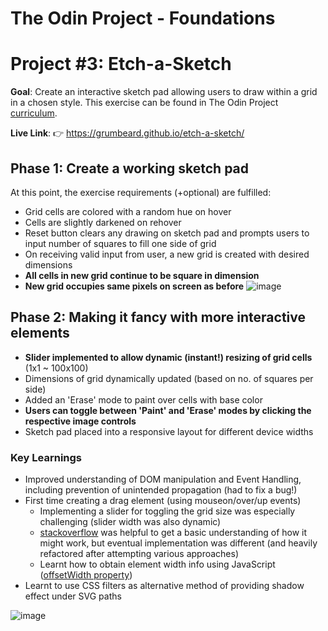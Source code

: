 # The Odin Project - Foundations
# Project #3: Etch-a-Sketch

**Goal**: Create an interactive sketch pad allowing users to draw within a grid in a chosen style. This exercise can be found in The Odin Project [curriculum](https://www.theodinproject.com/paths/foundations/courses/foundations/lessons/etch-a-sketch-project).

**Live Link**: 👉 https://grumbeard.github.io/etch-a-sketch/

## Phase 1: Create a working sketch pad
At this point, the exercise requirements (+optional) are fulfilled:
- Grid cells are colored with a random hue on hover
- Cells are slightly darkened on rehover
- Reset button clears any drawing on sketch pad and prompts users to input number of squares to fill one side of grid
- On receiving valid input from user, a new grid is created with desired dimensions
- **All cells in new grid continue to be square in dimension**
- **New grid occupies same pixels on screen as before**
![image](https://user-images.githubusercontent.com/51464365/113272811-9bf0b200-930e-11eb-927f-5d1fe8b6fbcd.png)


## Phase 2: Making it fancy with more interactive elements
- **Slider implemented to allow dynamic (instant!) resizing of grid cells** (1x1 ~ 100x100)
- Dimensions of grid dynamically updated (based on no. of squares per side)
- Added an 'Erase' mode to paint over cells with base color
- **Users can toggle between 'Paint' and 'Erase' modes by clicking the respective image controls**
- Sketch pad placed into a responsive layout for different device widths

### Key Learnings
- Improved understanding of DOM manipulation and Event Handling, including prevention of unintended propagation (had to fix a bug!)
- First time creating a drag element (using mouseon/over/up events)
  - Implementing a slider for toggling the grid size was especially challenging (slider width was also dynamic)
  - [stackoverflow](https://stackoverflow.com/questions/14095880/simple-pure-javascript-drag-controller-slider) was helpful to get a basic understanding of how it might work, but eventual implementation was different (and heavily refactored after attempting various approaches)
  - Learnt how to obtain element width info using JavaScript ([offsetWidth property](https://developer.mozilla.org/en-US/docs/Web/API/HTMLElement/offsetWidth))
- Learnt to use CSS filters as alternative method of providing shadow effect under SVG paths

![image](https://user-images.githubusercontent.com/51464365/113398266-e470a400-93d0-11eb-8bfd-8a11bf5eadf7.png)
